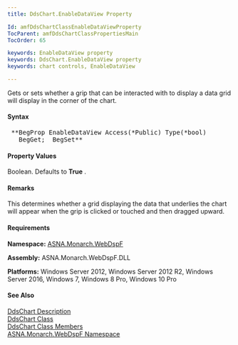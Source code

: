 ```yaml
---
title: DdsChart.EnableDataView Property

Id: amfDdsChartClassEnableDataViewProperty
TocParent: amfDdsChartClassPropertiesMain
TocOrder: 65

keywords: EnableDataView property
keywords: DdsChart.EnableDataView property
keywords: chart controls, EnableDataView

---
```


Gets or sets whether a grip that can be interacted with to display a data grid will display in the corner of the chart.

#### Syntax
<pre class="prettyprint"> **BegProp EnableDataView Access(*Public) Type(*bool)
   BegGet;  BegSet** </pre>

#### Property Values
Boolean. Defaults to **True** . 

#### Remarks
This determines whether a grid displaying the data that underlies the chart will appear when the grip is clicked or touched and then dragged upward.

#### Requirements
**Namespace:** [ASNA.Monarch.WebDspF](amfWebDspFNamespace.html)

**Assembly:** ASNA.Monarch.WebDspF.DLL

**Platforms:** Windows Server 2012, Windows Server 2012 R2, Windows Server 2016, Windows 7, Windows 8 Pro, Windows 10 Pro

#### See Also
[DdsChart Description](amfUnderstandingCharts.html)<br /> [ DdsChart Class](amfDdsChartClass.html) <br /> [ DdsChart Class Members](amfDdsChartClassMembers.html) <br /> [ ASNA.Monarch.WebDspF Namespace](amfWebDspFNamespace.html) 
